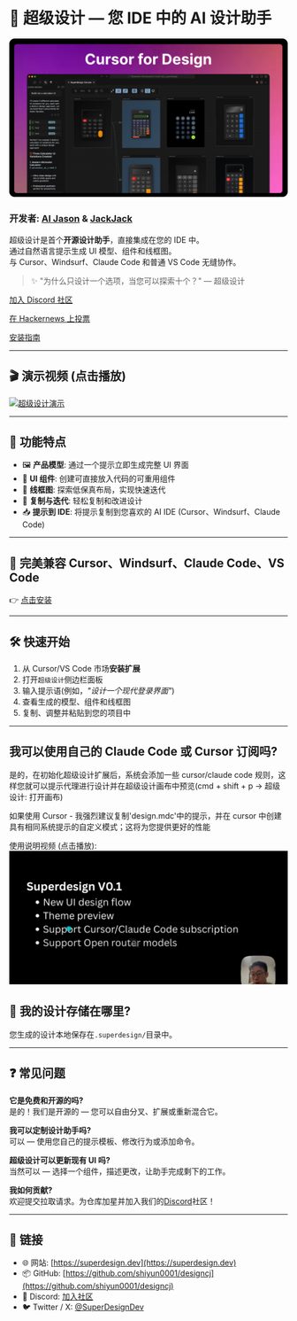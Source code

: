 # 🧠 超级设计 — 您 IDE 中的 AI 设计助手

![超级设计封面](cover.png)

### **开发者:** [AI Jason](https://x.com/jasonzhou1993) & [JackJack](https://x.com/jackjack_eth)

超级设计是首个**开源设计助手**，直接集成在您的 IDE 中。  
通过自然语言提示生成 UI 模型、组件和线框图。  
与 Cursor、Windsurf、Claude Code 和普通 VS Code 无缝协作。

> ✨ "为什么只设计一个选项，当您可以探索十个？" — 超级设计

[加入 Discord 社区](https://discord.gg/FYr49d6cQ9)

[在 Hackernews 上投票](https://news.ycombinator.com/item?id=44376003)

[安装指南](https://www.superdesign.dev/)

---

## 🎬 演示视频 (点击播放)

[![超级设计演示](https://img.youtube.com/vi/INv6oZDhhUM/maxresdefault.jpg)](https://youtu.be/INv6oZDhhUM)

---

## 🚀 功能特点

- 🖼️ **产品模型**: 通过一个提示立即生成完整 UI 界面
- 🧩 **UI 组件**: 创建可直接放入代码的可重用组件
- 📝 **线框图**: 探索低保真布局，实现快速迭代
- 🔁 **复制与迭代**: 轻松复制和改进设计
- 📥 **提示到 IDE**: 将提示复制到您喜欢的 AI IDE (Cursor、Windsurf、Claude Code)

---

## 🧠 完美兼容 Cursor、Windsurf、Claude Code、VS Code

👉 [点击安装](https://www.superdesign.dev/)

---

## 🛠️ 快速开始

1. 从 Cursor/VS Code 市场**安装扩展**
2. 打开`超级设计`侧边栏面板
3. 输入提示语(例如，_"设计一个现代登录界面"_)
4. 查看生成的模型、组件和线框图
5. 复制、调整并粘贴到您的项目中

---

## 我可以使用自己的 Claude Code 或 Cursor 订阅吗?

是的，在初始化超级设计扩展后，系统会添加一些 cursor/claude code 规则，这样您就可以提示代理进行设计并在超级设计画布中预览(cmd + shift + p -> 超级设计: 打开画布)

如果使用 Cursor - 我强烈建议复制'design.mdc'中的提示，并在 cursor 中创建具有相同系统提示的自定义模式；这将为您提供更好的性能

使用说明视频 (点击播放):
[![使用说明视频](v0.0.11.png)](https://youtu.be/KChmJMCDOB0?si=pvU0kNRO4GRWjsec&t=122)

## 📂 我的设计存储在哪里?

您生成的设计本地保存在`.superdesign/`目录中。

---

## ❓ 常见问题

**它是免费和开源的吗?**  
是的！我们是开源的 — 您可以自由分叉、扩展或重新混合它。

**我可以定制设计助手吗?**  
可以 — 使用您自己的提示模板、修改行为或添加命令。

**超级设计可以更新现有 UI 吗?**  
当然可以 — 选择一个组件，描述更改，让助手完成剩下的工作。

**我如何贡献?**  
欢迎提交拉取请求。为仓库加星并加入我们的[Discord](https://discord.gg/XYZ)社区！

---

## 🔗 链接

- 🌐 网站: [https://superdesign.dev](https://superdesign.dev)
- 📦 GitHub: [https://github.com/shiyun0001/designcj](https://github.com/shiyun0001/designcj)
- 💬 Discord: [加入社区](https://discord.gg/XYZ)
- 🐦 Twitter / X: [@SuperDesignDev](https://x.com/SuperDesignDev)
